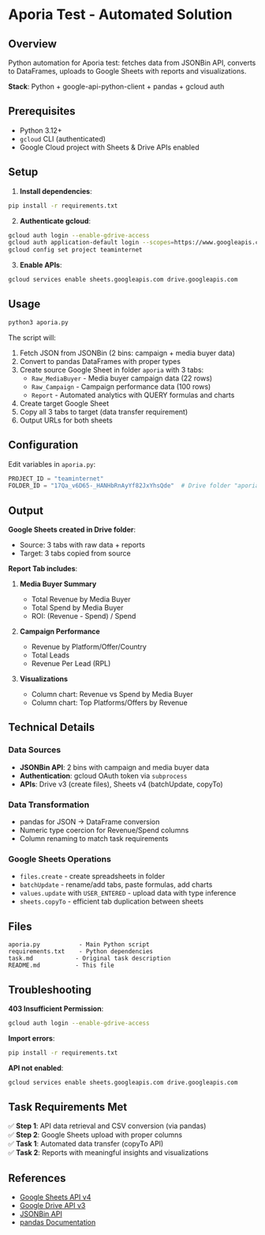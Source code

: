# Aporia Test - Automated Solution

## Overview

Python automation for Aporia test: fetches data from JSONBin API, converts to DataFrames, uploads to Google Sheets with reports and visualizations.

**Stack**: Python + google-api-python-client + pandas + gcloud auth

## Prerequisites

- Python 3.12+
- `gcloud` CLI (authenticated)
- Google Cloud project with Sheets & Drive APIs enabled

## Setup

1. **Install dependencies**:
```bash
pip install -r requirements.txt
```

2. **Authenticate gcloud**:
```bash
gcloud auth login --enable-gdrive-access
gcloud auth application-default login --scopes=https://www.googleapis.com/auth/cloud-platform,https://www.googleapis.com/auth/drive,https://www.googleapis.com/auth/spreadsheets
gcloud config set project teaminternet
```

3. **Enable APIs**:
```bash
gcloud services enable sheets.googleapis.com drive.googleapis.com
```

## Usage

```bash
python3 aporia.py
```

The script will:
1. Fetch JSON from JSONBin (2 bins: campaign + media buyer data)
2. Convert to pandas DataFrames with proper types
3. Create source Google Sheet in folder `aporia` with 3 tabs:
   - `Raw_MediaBuyer` - Media buyer campaign data (22 rows)
   - `Raw_Campaign` - Campaign performance data (100 rows)
   - `Report` - Automated analytics with QUERY formulas and charts
4. Create target Google Sheet
5. Copy all 3 tabs to target (data transfer requirement)
6. Output URLs for both sheets

## Configuration

Edit variables in `aporia.py`:

```python
PROJECT_ID = "teaminternet"
FOLDER_ID = "17Qa_v6D65-_HANHbRnAyYf82JxYhsQde"  # Drive folder "aporia"
```

## Output

**Google Sheets created in Drive folder**:
- Source: 3 tabs with raw data + reports
- Target: 3 tabs copied from source

**Report Tab includes**:

1. **Media Buyer Summary**
   - Total Revenue by Media Buyer
   - Total Spend by Media Buyer
   - ROI: (Revenue - Spend) / Spend

2. **Campaign Performance**
   - Revenue by Platform/Offer/Country
   - Total Leads
   - Revenue Per Lead (RPL)

3. **Visualizations**
   - Column chart: Revenue vs Spend by Media Buyer
   - Column chart: Top Platforms/Offers by Revenue

## Technical Details

### Data Sources
- **JSONBin API**: 2 bins with campaign and media buyer data
- **Authentication**: gcloud OAuth token via `subprocess`
- **APIs**: Drive v3 (create files), Sheets v4 (batchUpdate, copyTo)

### Data Transformation
- pandas for JSON → DataFrame conversion
- Numeric type coercion for Revenue/Spend columns
- Column renaming to match task requirements

### Google Sheets Operations
- `files.create` - create spreadsheets in folder
- `batchUpdate` - rename/add tabs, paste formulas, add charts
- `values.update` with `USER_ENTERED` - upload data with type inference
- `sheets.copyTo` - efficient tab duplication between sheets

## Files

```
aporia.py           - Main Python script
requirements.txt    - Python dependencies
task.md            - Original task description
README.md          - This file
```

## Troubleshooting

**403 Insufficient Permission**:
```bash
gcloud auth login --enable-gdrive-access
```

**Import errors**:
```bash
pip install -r requirements.txt
```

**API not enabled**:
```bash
gcloud services enable sheets.googleapis.com drive.googleapis.com
```

## Task Requirements Met

✅ **Step 1**: API data retrieval and CSV conversion (via pandas)  
✅ **Step 2**: Google Sheets upload with proper columns  
✅ **Task 1**: Automated data transfer (copyTo API)  
✅ **Task 2**: Reports with meaningful insights and visualizations

## References

- [Google Sheets API v4](https://developers.google.com/sheets/api)
- [Google Drive API v3](https://developers.google.com/drive/api)
- [JSONBin API](https://jsonbin.io/api-reference)
- [pandas Documentation](https://pandas.pydata.org/docs/)
